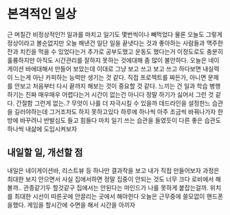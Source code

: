 # 본격적인 일상

근 며칠간 비정상적인?! 일과를 마치고  일기도 몇번씩이나 빼먹었다 물론 오늘도 그렇게 정상이라고 볼순없지만 오늘 해낸건 일단 일을 끝냇다는 것과 좋아하는 사람들과 맥주한잔과 치킨을 먹을 수 있었다는거 추가로 공부도했고 운동도 했다는거 이정도로도 충분히 훌륭하지만 아직도 시간관리를 잘하지 못하는 것에대해 좀 많이 불안하다. 오늘은 네이게이션 바에대해서 만들어 보았는데 이대로 그냥 보고 쓰고 보고 쓰고 하다보면 내실력이 느는게 아닌 카피하는 능력만 생기는 것 같다. 직접 프로젝트를 짜든가, 아니면 문제를 안보고 처음부터 다시 끝까지 해보는 것이 중요할 것 같다. 느끼는 건 일과 학습 병행하기는 진짜 매우매우 어렵다는거 시간이 없는건 아니다 정말 하기가 싫어서 그런 것 같다. 간절함 그런게 없는..? 무엇이 나를 더 자극시킬 수 있을까 데드라인을 설정한느 습관을 길러야하는데 그거조차도 하지 못하고있다 하루에 하나씩 아주 조금씩 바꿔나가자 한방에 바꾸려니 반발심도 들고 힘들다 마치 일기 쓰는 습관을 들였듯이 다른 좋은 습관도 하나씩 내삶에 도입시켜보자

## 내일할 일, 개선할 점

내일은 네이게이션바, 리스트뷰 등 하나만 결과작을 보고 내가 직접 만들어보자 과정은 최대한 보지 안으면서 사실 집에서하면 정말 집중이 안되는 것도 너무 크다 로비에서 해볼까.. 관종같기두 할것같구 집에서는 안된다는 마인드가 나를 못하게 붙잡는걸까. 위치를 최대한 시선이 따른곳에 안끌리는 곳에서 해야한다
오늘은 근무중에 쓸모없이 핸드폰을했다. 게임을 할시간에 수면을 해서 시간을 아끼자 